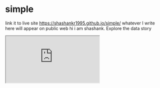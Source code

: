 # simple
link it to live site https://shashankr1995.github.io/simple/
whatever I write here will appear on public web
hi i am shashank.
Explore the data story
  <iframe src="https://docs.google.com/spreadsheets/d/e/2PACX-1vSM7tIaYZmLxnLNm181Qb-wCKqyNJqtNF3DAfmtLfw5CxdDfw2eskKNz0jtNm6EX660ssQsWjH0SPvk/pubhtml?gid=1092567478&amp;single=true&amp;widget=true&amp;headers=false"></iframe>
